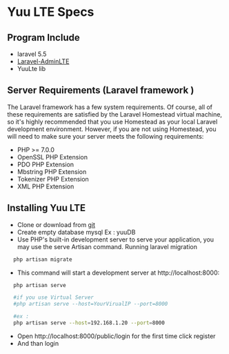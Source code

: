 Yuu LTE Specs
===========

Program Include 
-------------------------
* laravel 5.5
* [Laravel-AdminLTE](https://github.com/jeroennoten/Laravel-AdminLTE) 
* YuuLte lib

Server Requirements (Laravel framework )
-------------------------
The Laravel framework has a few system requirements. Of course, all of these requirements are satisfied by the Laravel Homestead virtual machine, so it's highly recommended that you use Homestead as your local Laravel development environment.
However, if you are not using Homestead, you will need to make sure your server meets the following requirements:

* PHP >= 7.0.0
* OpenSSL PHP Extension
* PDO PHP Extension
* Mbstring PHP Extension
* Tokenizer PHP Extension
* XML PHP Extension


Installing Yuu LTE
-------------------------
* Clone or download from [git](https://github.com/yughoz/yuuLTE)
* Create empty database mysql Ex : yuuDB
* Use PHP's built-in development server to serve your application, you may use the serve Artisan command.  Running laravel migration
```bash
  php artisan migrate
```
* This command will start a development server at http://localhost:8000:
```bash
  php artisan serve

  #if you use Virtual Server
  #php artisan serve --host=YourVirualIP --port=8000

  #ex : 
  php artisan serve --host=192.168.1.20 --port=8000
```
* Open http://localhost:8000/public/login for the first time click register
* And than login 
